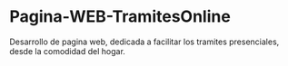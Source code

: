 # Pagina-WEB-TramitesOnline
Desarrollo de pagina web, dedicada a facilitar los tramites presenciales, desde la comodidad del hogar. 

